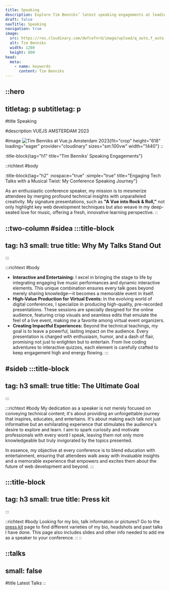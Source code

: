 ```yaml
---
title: Speaking
description: Explore Tim Benniks’ latest speaking engagements at leading tech conferences, covering Vue.js, and the future of web development with composable architectures.
draft: false
navTitle: Speaking
navigation: true
image:
  src: https://res.cloudinary.com/dwfcofnrd/image/upload/q_auto,f_auto,w_1280/Tim/tim_aug_2023.png
  alt: Tim Benniks
  width: 1280
  height: 800
head:
  meta:
    - name: keywords
      content: Tim Benniks
---
```


::hero
---
titletag: p
subtitletag: p
---
#title
Speaking

#description
VUEJS AMSTERDAM 2023

#image
![Tim Benniks at Vue.js Amsterdam 2023](https://res.cloudinary.com/dwfcofnrd/image/upload/v1677741136/Tim/332051017_2552795964930421_7872527921593081497_n.jpg){fit="crop" height="618" loading="eager" provider="cloudinary" sizes="sm:100vw" width="1440"}
::

:title-block{tag="h1" title="Tim Benniks’ Speaking Engagements"} 

::richtext
#body

:title-block{tag="h2" :nospace="true" :simple="true" title="Engaging Tech Talks with a Musical Twist: My Conference Speaking Journey"} 

As an enthusiastic conference speaker, my mission is to mesmerize attendees by merging profound technical insights with unparalleled creativity. My signature presentations, such as **"A Vue into Rock & Roll,"** not only highlight key web development techniques but also weave in my deep-seated love for music, offering a fresh, innovative learning perspective.
::


::two-column
#sidea
  :::title-block
  ---
  tag: h3
  small: true
  title: Why My Talks Stand Out
  ---
  :::

  :::richtext
  #body
  * **Interactive and Entertaining:** I excel in bringing the stage to life by integrating engaging live music performances and dynamic interactive elements. This unique combination ensures every talk goes beyond merely sharing knowledge—it becomes a memorable event in itself.
  * **High-Value Production for Virtual Events:** In the evolving world of digital conferences, I specialize in producing high-quality, pre-recorded presentations. These sessions are specially designed for the online audience, featuring crisp visuals and seamless edits that emulate the feel of a live event, making me a favorite among virtual event organizers.
  * **Creating Impactful Experiences:** Beyond the technical teachings, my goal is to leave a powerful, lasting impact on the audience. Every presentation is charged with enthusiasm, humor, and a dash of flair, promising not just to enlighten but to entertain. From live coding adventures to interactive quizzes, each element is carefully crafted to keep engagement high and energy flowing.
  :::

#sideb
  :::title-block
  ---
  tag: h3
  small: true
  title: The Ultimate Goal
  ---
  :::

  :::richtext
  #body
  My dedication as a speaker is not merely focused on conveying technical content; it's about providing an unforgettable journey that inspires, educates, and entertains. It's about making each talk not just informative but an exhilarating experience that stimulates the audience's desire to explore and learn. I aim to spark curiosity and motivate professionals with every word I speak, leaving them not only more knowledgeable but truly invigorated by the topics presented.

  In essence, my objective at every conference is to blend education with entertainment, ensuring that attendees walk away with invaluable insights and a memorable experience that empowers and excites them about the future of web development and beyond.
  :::

  :::title-block
  ---
  tag: h3
  small: true
  title: Press kit
  ---
  :::

  ::richtext
  #body
  Looking for my bio, talk information or pictures? Go to the [press kit](/presskit) page to find different varieties of my bio, headshots and past talks I have done. This page also includes slides and other info needed to add me as a speaker to your conference.
  ::
::

::talks
---
small: false
---
#title
Latest Talks
::
